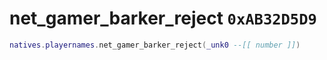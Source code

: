 # net_gamer_barker_reject `0xAB32D5D9`

```lua
natives.playernames.net_gamer_barker_reject(_unk0 --[[ number ]])
```